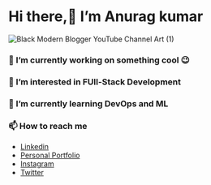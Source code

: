 # Hi there,👋 I’m Anurag kumar

![Black Modern Blogger YouTube Channel Art (1)](https://user-images.githubusercontent.com/93537069/193186078-66fabfb8-2ff4-48e0-b647-a82d44333972.png)

### 🌱 I’m currently working on something cool 😉

### 👀 I’m interested in FUll-Stack Development
### 🌱 I’m currently learning DevOps and ML
### 📫 How to reach me 
  - [Linkedin](https://www.linkedin.com/in/anurag-kumar-37aab221a/)
  - [Personal Portfolio](https://anuragkmr45.netlify.app/)
  - [Instagram](https://www.instagram.com/anuragkmr_45/)
  - [Twitter](https://twitter.com/anuragkmr45)


<!---
anuragkmr45/anuragkmr45 is a ✨ special ✨ repository because its `README.md` (this file) appears on your GitHub profile.
You can click the Preview link to take a look at your changes.
--->
